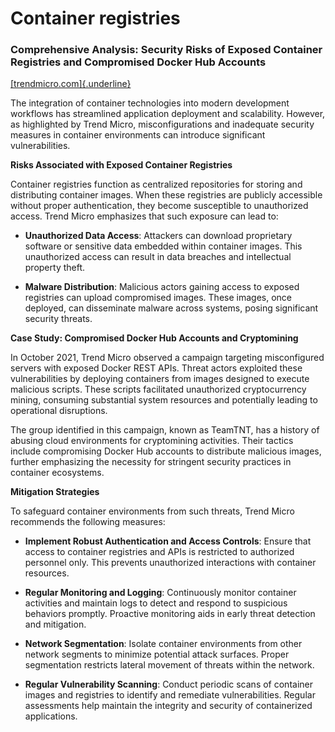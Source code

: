 # Container registries

### Comprehensive Analysis: Security Risks of Exposed Container Registries and Compromised Docker Hub Accounts

[[trendmicro.com]{.underline}](https://www.trendmicro.com/en_us/research/21/k/compromised-docker-hub-accounts-abused-for-cryptomining-linked-t.html?utm_source=chatgpt.com)

The integration of container technologies into modern development
workflows has streamlined application deployment and scalability.
However, as highlighted by Trend Micro, misconfigurations and inadequate
security measures in container environments can introduce significant
vulnerabilities.

**Risks Associated with Exposed Container Registries**

Container registries function as centralized repositories for storing
and distributing container images. When these registries are publicly
accessible without proper authentication, they become susceptible to
unauthorized access. Trend Micro emphasizes that such exposure can lead
to:

-   **Unauthorized Data Access**: Attackers can download proprietary
    software or sensitive data embedded within container images. This
    unauthorized access can result in data breaches and intellectual
    property theft.

-   **Malware Distribution**: Malicious actors gaining access to exposed
    registries can upload compromised images. These images, once
    deployed, can disseminate malware across systems, posing significant
    security threats.

**Case Study: Compromised Docker Hub Accounts and Cryptomining**

In October 2021, Trend Micro observed a campaign targeting misconfigured
servers with exposed Docker REST APIs. Threat actors exploited these
vulnerabilities by deploying containers from images designed to execute
malicious scripts. These scripts facilitated unauthorized cryptocurrency
mining, consuming substantial system resources and potentially leading
to operational disruptions.

The group identified in this campaign, known as TeamTNT, has a history
of abusing cloud environments for cryptomining activities. Their tactics
include compromising Docker Hub accounts to distribute malicious images,
further emphasizing the necessity for stringent security practices in
container ecosystems.

**Mitigation Strategies**

To safeguard container environments from such threats, Trend Micro
recommends the following measures:

-   **Implement Robust Authentication and Access Controls**: Ensure that
    access to container registries and APIs is restricted to authorized
    personnel only. This prevents unauthorized interactions with
    container resources.

-   **Regular Monitoring and Logging**: Continuously monitor container
    activities and maintain logs to detect and respond to suspicious
    behaviors promptly. Proactive monitoring aids in early threat
    detection and mitigation.

-   **Network Segmentation**: Isolate container environments from other
    network segments to minimize potential attack surfaces. Proper
    segmentation restricts lateral movement of threats within the
    network.

-   **Regular Vulnerability Scanning**: Conduct periodic scans of
    container images and registries to identify and remediate
    vulnerabilities. Regular assessments help maintain the integrity and
    security of containerized applications.
